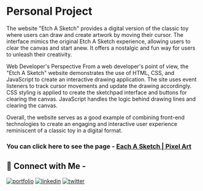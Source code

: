 
# Personal Project

The website "Etch A Sketch" provides a digital version of the classic toy where users can draw and create artwork by moving their cursor. The interface mimics the original Etch A Sketch experience, allowing users to clear the canvas and start anew. It offers a nostalgic and fun way for users to unleash their creativity.

Web Developer's Perspective
From a web developer's point of view, the "Etch A Sketch" website demonstrates the use of HTML, CSS, and JavaScript to create an interactive drawing application. The site uses event listeners to track cursor movements and update the drawing accordingly. CSS styling is applied to create the sketchpad interface and buttons for clearing the canvas. JavaScript handles the logic behind drawing lines and clearing the canvas.

Overall, the website serves as a good example of combining front-end technologies to create an engaging and interactive user experience reminiscent of a classic toy in a digital format.



### You can click here to see the page - [Each A Sketch | Pixel Art](https://mr7kitkat.github.io/Etch-A-Sketch/)

 
## 🔗 Connect with Me -
[![portfolio](https://img.shields.io/badge/my_portfolio-000?style=for-the-badge&logo=ko-fi&logoColor=white)](https://mr7kitkat.github.io/mr7kitkat/)
[![linkedin](https://img.shields.io/badge/linkedin-0A66C2?style=for-the-badge&logo=linkedin&logoColor=white)](https://www.linkedin.com/in/priyanshukumar-spj/)
[![twitter](https://img.shields.io/badge/twitter-1DA1F2?style=for-the-badge&logo=twitter&logoColor=white)](https://twitter.com/i_mr_kitkat)
